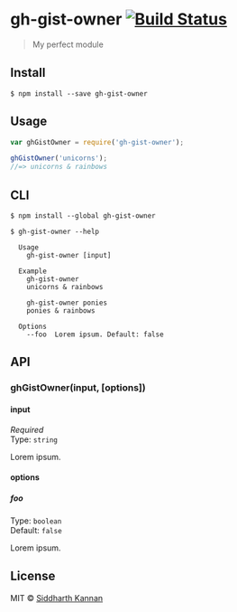 # gh-gist-owner [![Build Status](https://travis-ci.org/icyflame/gh-gist-owner.svg?branch=master)](https://travis-ci.org/icyflame/gh-gist-owner)

> My perfect module


## Install

```
$ npm install --save gh-gist-owner
```


## Usage

```js
var ghGistOwner = require('gh-gist-owner');

ghGistOwner('unicorns');
//=> unicorns & rainbows
```


## CLI

```
$ npm install --global gh-gist-owner
```
```
$ gh-gist-owner --help

  Usage
    gh-gist-owner [input]

  Example
    gh-gist-owner
    unicorns & rainbows

    gh-gist-owner ponies
    ponies & rainbows

  Options
    --foo  Lorem ipsum. Default: false
```


## API

### ghGistOwner(input, [options])

#### input

*Required*  
Type: `string`

Lorem ipsum.

#### options

##### foo

Type: `boolean`  
Default: `false`

Lorem ipsum.


## License

MIT © [Siddharth Kannan](http://icyflame.github.io)
